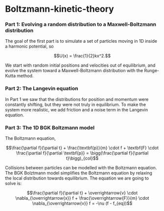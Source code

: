 # Boltzmann-kinetic-theory

### Part 1: Evolving a random distribution to a Maxwell-Boltzmann distribution
The goal of the first part is to simulate a set of particles moving in 1D inside a harmonic potential, so 
```math
U(x) = \frac{1}{2}kx^2.
```
We start with random initial positions and velocities out of equilibrium, and evolve the system toward a Maxwell-Boltzmann distribution with the Runge-Kutta method.

### Part 2: The Langevin equation
In Part 1 we saw that the distributions for position and momentum were constantly shifting, but they were not truly in equilibrium. To make the system more realistic, we add friction and a noise term in the Langevin equation.

### Part 3: The 1D BGK Boltzmann model
The Boltzmann equation,
```math
\frac{\partial f}{\partial t} + \frac{\textbf{p}}{m} \cdot f + \textbf{F} \cdot \frac{\partial f}{\partial \textbf{p}} = \bigg(\frac{\partial f}{\partial t}\bigg)_{col}
```

Collisions between particles can be modelled with the Boltzmann equation. The BGK Bolztmann model simplifies the Boltzmann equation by relaxing the local distribution towards equilibrium.
The equation we are going to solve is:

```math
\frac{\partial f}{\partial t} + \overrightarrow{v} \cdot \nabla_{\overrightarrow{x}} f + \frac{\overrightarrow{F}}{m} \cdot \nabla_{\overrightarrow{v}} f = -\nu (f - f_{eq})
```
